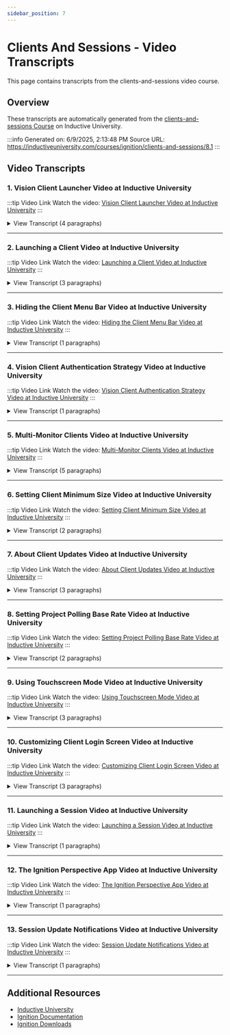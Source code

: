 ```yaml
---
sidebar_position: 7
---
```


# Clients And Sessions - Video Transcripts

This page contains transcripts from the clients-and-sessions video course.

## Overview

These transcripts are automatically generated from the [clients-and-sessions Course](https://inductiveuniversity.com/courses/ignition/clients-and-sessions/8.1) on Inductive University.

:::info
Generated on: 6/9/2025, 2:13:48 PM
Source URL: https://inductiveuniversity.com/courses/ignition/clients-and-sessions/8.1
:::

## Video Transcripts

### 1. Vision Client Launcher Video at Inductive University

:::tip Video Link
Watch the video: [Vision Client Launcher Video at Inductive University](https://inductiveuniversity.com/videos/vision-client-launcher/8.1)
:::

<details>
<summary>View Transcript (4 paragraphs)</summary>

**[00:00]** [00:00]
                                    Launching a Vision Client is done using the Vision Client Launcher. You can download and install the Vision Client Launcher from your Gateway Homepage. You'll notice that I'm currently here on the Gateway Homepage, and in the bottom left corner here, I can download the Vision Client Launcher. I'll go ahead and click on that button, and it's gonna take me to a new screen, where it is going to automatically detect my operating system. I can click on the download button, in the upper right-hand side to download the Client Launcher for my detected operating system. Or I can click on one of the download options on the right, for different operating systems. I'll go ahead and click on the download for windows button, to download the Client Launcher Installer and then I'm gonna run that application. I'll go ahead and install it just for me.

**[01:05]** [01:05]
                                    And then we're greeted with an Install Wizard. Here we can choose where we want to install the Vision Client Launcher, I'll just leave it at the default and hit next. We can also choose to create a desktop shortcut, which I will and hit next. And now we're ready to install by clicking the install button. You'll see the Vision Client Launcher installs very quickly. And once it's finished, we are ready to click the finish button, which will automatically open up our Vision Client Launcher. When you first open the Vision Client Launcher, it may automatically find your Gateway for you, like it has here for me. Clicking yes will allow you to add Vision Clients from that Gateway, to launch from this launcher. I'll go ahead and click no for now, and take a look at the launcher itself. I can add a client from any Gateway, that the launcher can see on the network.

**[02:05]** [02:05]
                                    To do so, I simply need to click on the add application button here. And the launcher will automatically go out on the network, and find all available Gateways. If for some reason, the Gateway is not showing up in this list of available gateways, I can also manually type in the gateway URL, to find clients that way. Once I have selected my gateway, I then want to hit the select Gateway button in the lower right. It will then go into the Gateway and get a list of all of the available clients. These are all of the projects in the Gateway, that have a launch able Vision Client. I simply need to select the clients that I want to be able to launch, and then hit the add applications button in the bottom Right. You'll notice that they get added, to my Vision Client Launcher. If you click on the menu button of any client, and go to manage, it will provide you with some configuration options for the client.

**[03:09]** [03:09]
                                    Here I can set things like the Fallback Application or the Window Mode, or even go to the Client Tag Overrides tab, where I can specify specific overrides to happen when I launched this client. Finally, in the upper right hand corner of the Vision Client Launcher, is the settings button. Clicking this, takes us to the settings of the Vision Client Launch as a whole. These settings are similar to the Designer Launcher, in that you can set up a default application, that you want to launch, when you first open the Vision Client Launcher, and you can tell the launcher to automatically exit when you launch a client. You can also export and import the Launcher and application configurations, using the buttons down below.

</details>

---

### 2. Launching a Client Video at Inductive University

:::tip Video Link
Watch the video: [Launching a Client Video at Inductive University](https://inductiveuniversity.com/videos/launching-a-client/8.1)
:::

<details>
<summary>View Transcript (3 paragraphs)</summary>

**[00:00]** [00:00]
                                    In this video we're going to take a look at the different launch modes for a client in the Vision Client Launcher. Within the Vision Client Launcher, it is possible to manage a client by clicking on the menu button at the top right corner of a client and going to manage. Here we can edit some properties about the client, but most notable is the window mode property. The window mode property will allow us to choose how we want our client to open, either as a window or as a full screen client. I'll leave it at window and hit okay, and then I'll go ahead and select the client and select the open application button at the bottom right to open it up so we can see what it looks like. Here we can see our windowed client has now opened up. It does start out maximized, but because it is a window, it does have a bar up at the top that allows us to resize our client to be any size we want on the screen.

**[01:15]** [01:15]
                                    I'm going to close my client now and try switching it over to the full screen mode. I hit okay and I'll open the application once more. Here we can see that the client is in full screen mode. There is no longer a bar up at the top that allows me to move my client around or resize it. As such, there is an X in the upper right-hand corner that allows you to exit the application. The exit button can be disabled by opening up this project in a designer and going to the project properties.

**[02:03]** [02:03]
                                    Finally, I also wanted to mention that there is a default launch mode property in the project properties. This allows you to specify what the default launch mode of the client is, so when I add the client to my Vision Client Launcher, I can determine whether I want it to start at full screen or windowed mode by default.

</details>

---

### 3. Hiding the Client Menu Bar Video at Inductive University

:::tip Video Link
Watch the video: [Hiding the Client Menu Bar Video at Inductive University](https://inductiveuniversity.com/videos/hiding-client-menu-bar/8.1)
:::

<details>
<summary>View Transcript (1 paragraphs)</summary>

**[00:00]** [00:00]
                                    In this lesson, we're going to take a look at how we can hide the menu bar within the client. The command menu is actually part of a project template and is put together in a client event menu bar script. We will go over managing that script in a later lesson. However, it is also possible to hide the windows menu, which shows a list of all currently open windows, as well as the menu bar as a whole. To do so, we need to go into our designer and open up our project properties and go to vision user interface. You'll notice there are two checkboxes here, one to hide the menu bar and one to hide the windows menu. Now, if I select to hide the windows menu and hit OK, I will need to save my project to get the changes to take effect in my client. And if I look at my client, you'll notice now the Windows menu is gone from my menu bar. Let me go back to my designer and into my project properties and this time I'll choose to hide the entire menu bar. I'll save my project, and once again, I'll go back into the vision client and you'll notice that the menu bar is still there. If the client is already open, the menu bar will not go away even through a save. You need to log out of the client and then log back in for the change to take effect. So I'll go ahead and log out of my client and then log back in and you'll notice now the menu bar is no longer there.

</details>

---

### 4. Vision Client Authentication Strategy Video at Inductive University

:::tip Video Link
Watch the video: [Vision Client Authentication Strategy Video at Inductive University](https://inductiveuniversity.com/videos/vision-client-authentication-strategy/8.1)
:::

<details>
<summary>View Transcript (1 paragraphs)</summary>

**[00:00]** [00:00]
                                    In this video, we are going to take a look at the new authentication option for Vision clients. Normally, when you would open up a Vision client, you would log in using a user from a user source. Let's remind ourselves what that looks like. I'll go into my tools menu and launch my project. Let me pull it over onto this screen and we're greeted with the normal username password log in where we would type in our credentials and it would log us into the project. However, with Ignition version 8.1, there is now a new way to log into clients, and that is to use an identity provider. To have the Vision client use the identity provider on log in, we will need to go to the project properties. If we navigate to the Vision log in section, you'll notice at the top there is an authentication strategy and it is currently set to classic. Classic will use a user source for authentication. But I can change this to be identity provider, which will use an identity provider for authentication within a Vision client instead. I'll go ahead and hit okay, save my project, and launch it again. Pull it over onto this screen again, and now you can see we're no longer asked for a username and password. Instead, we're given a login button which will take us to our web browser where we can log in using an identity provider. You can see here that a new tab in my web browser opened up and it has allowed me to log in using my identity provider. Once I've logged in, it lets me know I'm good to go and I can close this browser tab and my Vision client will already be logged in.

</details>

---

### 5. Multi-Monitor Clients Video at Inductive University

:::tip Video Link
Watch the video: [Multi-Monitor Clients Video at Inductive University](https://inductiveuniversity.com/videos/multi-monitor-clients/8.1)
:::

<details>
<summary>View Transcript (5 paragraphs)</summary>

**[00:00]** [00:00]
                                    In this lesson, we'll take a look at opening additional desktops. Creating a new desktop gives some additional workspace for vision windows. You can see that I have a client open here as well as a bunch of buttons on this one window. Desktops are open with a Python script and I have several ready on these buttons here. If I click on the open single desktop button here, another desktop appears. Obviously I can reposition it, I can also resize it if I like, or even move it to a completely different monitor. Now, while I can make those changes manually, I can actually automate them on the button press. So say I wanted to open a desktop down here on the lower left corner of this monitor. I've got a separate button for that, and here's a different desktop.

**[01:03]** [01:03]
                                    I can also create a new desktop with multiple windows open. So if I click this button here, there's another desktop that has a docked window as well as a main window inside of it. Additionally, one desktop may make navigational changes to another desktop. So I could close this docked window here from my primary desktop on this single button press here. And once I'm done, I can close all of these additional desktops. So let's take a look at how I'm doing this. I'm going to bring up my designer. I'm not going to show you the scripts on all of the buttons here as they will get fairly redundant, but let's take a look at the multiple windows desktop I created. So I'm gonna open the script on the button and we can see I'm doing this by calling system.gui.open desktop here. I'm specifying which monitor the desktop should open on as well as which window should appear inside of this desktop.

**[02:04]** [02:04]
                                    I gave it a handle which is a reference I can use from other scripts later on. I then specified the position as well as how large the desktop should be. So this is how I opened the desktop with multiple windows. Let's take a look at that button that closes just one of the windows. I'm going to close this scripting window here, and I'm gonna open up the scripting window on the close docked window button. You can see I'm calling this system .nav.desktop which just gets a reference to some desktop that's open. And here's where I pass in my handle. That handle comes in handy if you plan on having desktops interact with each other. So it's a good idea to give your desktops meaningful handles. Once I have a reference to that desktop, then I can tell her to go ahead and close this one specific window. Now, if you're looking for information on all of these scripting functions, check out the multi-monitor clients page in the user manual or the scripting appendix.

**[03:07]** [03:07]
                                    Now say I wanted to pass a value from one desktop to another desktop. The easiest way to do this is actually with a client tag, while desktops appear as separate windows, they're all part of the same client instance. This means they share client tag values. So for example, I have this another window over here. This is one of the windows I'm opening on those additional desktops. It has a numeric text field component and it's bound to this my client tag here. So I'm going to go back to that desktop window and I'm just going to drag and drop this tag onto the window to create a numeric text field. That way, we can see the value from any one of these windows. I'm going to save my changes. My client's configured to automatically update, so the new component is ready.

**[04:04]** [04:04]
                                    I'm gonna open that multiple windows desktop, and if I change the value on this numeric text field here, it changes the value over there as well. So again, it's really easy to pass values between multiple desktops. Now, in this video I've been using buttons to open the new desktops, but if you want the desktops to open automatically when the user logs in, then we can instead use a client startup script. Back in the designer under project client events scripts, here's the start-up event. This way the desktops will open in the positions you want without making the user manually open and configure them.

</details>

---

### 6. Setting Client Minimum Size Video at Inductive University

:::tip Video Link
Watch the video: [Setting Client Minimum Size Video at Inductive University](https://inductiveuniversity.com/videos/setting-client-minimum-size/8.1)
:::

<details>
<summary>View Transcript (2 paragraphs)</summary>

**[00:00]** [00:00]
                                    In this lesson, I'll demonstrate how to configure the minimum client size for a Vision project. I currently have a client open, and if I drag and resize the window, you'll notice that the components will move around and resize along with the window. However, there's a certain point where that stops happening and scroll bars will appear. This is because I've reached the minimum client size. To show how to configure this, I'll swap over to my designer. This setting is found in the project properties, so I'll open up that window real quick. Then under the Vision section of properties, I'll click User Interface and it can be found right here. There's actually two properties here for the minimum width and height, and you can see that they're currently set to 800 and 600 respectively. That means that the scroll bars appeared once I resize my vision window to be below 800 by 600. I'll change these both to zero and we'll test the behavior in the client. I'll quickly save the project and then I'll head over to my client and now when I drag and resize components will continue to shrink and I won't see any scroll bars.

**[01:08]** [01:08]
                                    There is one exception to this and it has to do with docked windows. Once resizing, the window cuts into the docked window, scroll bars will still appear to preserve the size of the docked window. You can see that this starts to happen with my north docked window. If I cut into the height of it. Aside from that exception, the main point is that shrinking a client window below that client minimum size causes scroll bars to appear. It's a good idea to plan for what you expect the minimum client size to be based on the screens that will be viewing your project and design your project around that.

</details>

---

### 7. About Client Updates Video at Inductive University

:::tip Video Link
Watch the video: [About Client Updates Video at Inductive University](https://inductiveuniversity.com/videos/about-client-updates/8.1)
:::

<details>
<summary>View Transcript (3 paragraphs)</summary>

**[00:00]** [00:00]
                                    There are two different ways for a vision client to receive updates once changes have been made to its project. The first way is via an update notification. The idea is that I can make a change to my project here in my designer. Let's say I want to add a chart component to my main window by dragging one over from my component pallet like so. If I want my vision client to update and show this chart component on my main window here, I have to first save my project. Now, I will bring up my vision client. Here, we are greeted by the same main window as in my designer. But you will note that the chart is missing. This is because although I saved my project, my vision client has not been updated. You may have noticed at the very top of my client, there is a small orange banner that tells us that there are available updates for this project.

**[01:06]** [01:06]
                                    If I click on the banner, a small window will appear where I am asked to confirm if I really want to update my client. I will press the update button, which will cause my vision client to reinitialize. And now, I see the chart that we added earlier. What if I wanted my project updates to be automatically pushed to the client? We can actually change the way client updates are handled in the designer through the project properties. So let's get back to the designer. From here, I can head over to the project menu, project properties, and under vision general, I will find the update mode setting. We have already seen the notified mode. So I will select the push mode and press okay. For this change to fully take effect, I actually have to save my project first so that it knows to use the push update mode.

**[02:05]** [02:05]
                                    Any change I make after that, like add another chart to my window, saving my project will cause this new change to automatically be pushed to the vision client. So if I were to bring my vision client back up, you will find that new chart on our window without us having to manually update the client. Now when a client updates, it actually closes all of its open windows and then reopens them again. Meaning that a client update could potentially disrupt your vision client during important operation times. This is why picking the right update mode for your project it's important. You can manually update your vision client using the notify update mode, or you can have your vision client receive project updates automatically using the push update mode.

</details>

---

### 8. Setting Project Polling Base Rate Video at Inductive University

:::tip Video Link
Watch the video: [Setting Project Polling Base Rate Video at Inductive University](https://inductiveuniversity.com/videos/setting-project-polling-base-rate/8.1)
:::

<details>
<summary>View Transcript (2 paragraphs)</summary>

**[00:00]** [00:00]
                                    In this lesson, we will learn about the project polling base rate. Ignition vision projects allow you to configure a project wide polling rate for any database related bindings that are configured to use it. Here are my designer, I have a power table, which has a SQL query binding configured on its data property. This binding is configured to use the project's polling base rate, which is by default, 5,000 milliseconds or five seconds. This means that every five seconds, my binding will reevaluate and poll the database for updated data. Let's look into this tables data binding and its configuration. With my table selected, I will head down to the property editor and find its data property. I will click on the chain link icon next to it to see its binding configuration. You will note that it is configured to use the relative polling mode.

**[01:05]** [01:05]
                                    This tells this binding to pull at the project's polling base rate, of again, five seconds. If I wanted to, I could give this binding its own custom rate by selecting the absolute polling mode. This will allow me to configure the polling rate within the binding itself. Finally, I can use the spinner to add or subtract seconds from the polling base rate as well. Now, you can configure a project's polling based rate from the designer by going to the project menu, project properties, when the project properties window appears, we can head over to the vision timing section, where we will find the polling base rate setting, which can be set to literally anything you want. Just like that, you can either have your database related bindings follow a global polling rate by using this polling base rate setting, or you can configure a custom polling rate within the binding configuration itself.

</details>

---

### 9. Using Touchscreen Mode Video at Inductive University

:::tip Video Link
Watch the video: [Using Touchscreen Mode Video at Inductive University](https://inductiveuniversity.com/videos/using-touchscreen-mode/8.1)
:::

<details>
<summary>View Transcript (3 paragraphs)</summary>

**[00:00]** [00:00]
                                    In this lesson, we will explore the touchscreen capabilities of an Ignition Vision project. There are a few project settings associated with this touchscreen feature, so let's explore them now. From my Designer, I'll head over to my Project menu and select Project Properties. This will cause my Project Properties window to appear. From here, I'll head over to Vision General, where I will find the touchscreen mode enabled setting. Touchscreen mode should be enabled on all Vision projects by default. Once touchscreen mode is enabled, you can activate touchscreen mode via scripting, or you can have touchscreen mode become activated on Client start-up by using this setting right here. To test this functionality, all I will do is press OK. Save my changes.

**[01:03]** [01:03]
                                    And then I will use the F10 shortcut key to open up my Vision Client. Once my Vision Client opens, if I click on my username text field, I will be greeted by a touchscreen keyboard. I can now use this touchscreen keyboard to put in my username. Similarly, I can use it to type in my password. Notice the protected characters for my password. I'll press Enter, and then press Login. That same touchscreen keyboard that I used earlier is also available for me to use from anywhere in the Vision Client. To demonstrate this, I'm gonna press this button here to open up a pop-up window, which contains both a text field and a numeric text field. Just like before, selecting the text field, I am greeted by my touchscreen keyboard, so I can type pretty much anything I want.

**[02:10]** [02:10]
                                    If I select my numeric text field, I am greeted by a numeric keypad that I can also use for numeric input. Just like that. By having touchscreen mode enabled and activating on start-up, Ignition will automatically show a touchscreen keyboard or numeric keypad to accept input from a touchscreen device. This functionality makes Ignition Vision Clients very flexible and usable on almost any type of device.

</details>

---

### 10. Customizing Client Login Screen Video at Inductive University

:::tip Video Link
Watch the video: [Customizing Client Login Screen Video at Inductive University](https://inductiveuniversity.com/videos/customizing-client-login-screen/8.1)
:::

<details>
<summary>View Transcript (3 paragraphs)</summary>

**[00:00]** [00:00]
                                    In this lesson, we will learn about the different ways you can customize your Vision project's login screen. Here in front of me, I have my default login screen for one of the projects in my gateway. On the upper left-hand corner, you will first notice a logo followed by a title of my project, which is just my project's name. You will also see text reels for both the username and password with their own labels. And you will also see a login button with a login text. Let's head over to our Designer so that we can explore some settings that will allow us to modify this login screen. I'm going to close the Client. And from my Designer, I'm gonna first head over to my project properties. I'll do that by heading over to the Project menu, Project Properties. And under Vision Login, we will see all the different settings that will allow me to customize my login screen.

**[01:09]** [01:09]
                                    First, I'm gonna put a welcome message for my application. So I'll just paste this right here. I also want to give my application a new welcome image. So I'm gonna use this button here and I'm gonna select one of the images in my gateway. For my username text, I'm gonna say, Input your username. I'll do the same for my password text. And for my login button text, I'm gonna say something like, Press to login. Now for my locale selector, I'm gonna tell it to actually show the locale selector. What this does is, it allows you to select between user defined locales or languages for your Vision application.

**[02:06]** [02:06]
                                    Once I'm done configuring my login screen, I can press OK. I can save my changes. And I can launch a Vision Client by using the F10 shortcut key. Once my Vision Client launches, you will notice on the upper left-hand corner my custom logo that I selected. You will also see my welcome message. And you'll actually notice that it respects the HTML code we pasted in there earlier. You will also see the custom labels for both password and username text fields. You will also see my locale selector to select the language for my Vision application. And finally, you will also notice the custom text on my login button. Just like that. By playing with a few projects settings, we can modify the look of the default login screen for your Vision applications.

</details>

---

### 11. Launching a Session Video at Inductive University

:::tip Video Link
Watch the video: [Launching a Session Video at Inductive University](https://inductiveuniversity.com/videos/launching-a-session/8.1)
:::

<details>
<summary>View Transcript (1 paragraphs)</summary>

**[00:00]** [00:00]
                                    A Perspective Session is launched within the web browser, meaning it simply opens up as another tab or window in your web browser. You can launch Perspective Sessions from your Gateway Homepage, which we're currently looking at right now. In the middle of the page, on the right-hand side, you'll notice a View Projects button where we can view all of our projects that have Perspective elements in them. To launch a Perspective Session, we simply need to click on the Launch Project button underneath the session that we want to launch. You'll notice my Perspective Session launched as a new tab within my web browser. I can simply switch back and forth between the two tabs to see my Gateway and the Project that I've just launched. You'll also notice that I didn't have to login to the project. By default, Perspective Sessions don't require that you log in to view the contents of the project. However, you can customize security and require a login if it's needed. Finally, because my Perspective Session is just another page in the web browser, you'll notice that it has its own URL. We can actually use this URL to launch a session without even having to go to the Gateway webpage. I'm going to go ahead and enter in my other project's name here, in this case, Test, and you'll notice I launch my test project as well. This eliminates the need to go to the Gateway to launch a Perspective Session. You simply need to know the URL of the project you're trying to launch. We recommend bookmarking the projects that you want to launch often.

</details>

---

### 12. The Ignition Perspective App Video at Inductive University

:::tip Video Link
Watch the video: [The Ignition Perspective App Video at Inductive University](https://inductiveuniversity.com/videos/the-ignition-perspective-app/8.1)
:::

<details>
<summary>View Transcript (1 paragraphs)</summary>

**[00:00]** [00:00]
                                    The Ignition Perspective app is a mobile application that can be downloaded and installed on any modern iOS or Android operating system. You'll notice that I have an emulated Android device here, and I've already downloaded and installed the Ignition Perspective app on this device. You can find the Ignition Perspective app on your local app store such as the Google Play Store for Android or the App Store for iOS. While a Perspective application can be launched from a mobile device's web browser, the Ignition Perspective app allows us to utilize the tools that the mobile device has available such as the accelerometer, the camera, or any geolocation data. I'm going to open up the app by clicking on it, and it takes us into the application where we can see a list of all of our potential Perspective projects that we can launch. Here we can see that I can actually launch two different Perspective projects from two entirely separate gateways. This first one here is the online demo project which I can launch from the Ignition. 8.0 Demo Server Gateway. The other is a project called test, which I can launch from the Inductive_University Gateway. To add additional Perspective projects that we can launch within the app, we simply need to click the plus button down in the lower right-hand corner. We are then presented with two options. We can either scan a QR code that may have the information that we need to navigate to a Perspective project, or we can do a gateway search where we will search on the network for an available gateway that has Perspective projects on it. Clicking on Gateway Search also allows me to select from gateways that I've used previously or manually input a gateway hostname and port if it doesn't find it automatically. Back on the main screen, we can also filter the list of projects that we see in this list by clicking on the magnifying glass up at the top to filter the list of applications. This allows us to find the project that we want to launch a little bit easier if we have a large list of projects. The Ignition Perspective app also has some settings that we can configure by clicking on the gear icon in the upper right-hand corner of the screen. Here you can do things like organize the list of gateways or automatically launch a project when you open up the Ignition Perspective app. Let's go ahead and launch one of our Perspective projects now. I'm going to go back to the main screen and to launch a project, I simply need to select it from the list. I'm going to click on the Online Demo to launch this Perspective application. Here we see our Perspective application in our mobile device. Just like within the web browser, The applications launch within the mobile device are mobile responsive, so if I change the orientation of my device, the application will automatically adjust with my new configuration. As I mentioned earlier, because it's a native application that's running within the mobile device, it does have access to extra features that the mobile device has available such as a camera, accelerometer and a geolocation.

</details>

---

### 13. Session Update Notifications Video at Inductive University

:::tip Video Link
Watch the video: [Session Update Notifications Video at Inductive University](https://inductiveuniversity.com/videos/session-update-notifications/8.1)
:::

<details>
<summary>View Transcript (1 paragraphs)</summary>

**[00:00]** [00:00]
                                    In this lesson, we'll take a look at Perspective session update notifications. When working in the Designer and making a change to a View, as soon as you save the Designer, it pushes those changes up to the gateway and then the gateway immediately distributes them to any open sessions. So your users don't manually have to update their sessions to see these changes. To demonstrate, when I'm in the Designer here, you can see that I have a View and on this view I have a Label. Let's get a session open, so I'll go to Tools, Launch Perspective and Launch Session, and the View you're seeing in the background here has already been configured on the root page for this project here, so you can see it already in my browser. Now, let's make a change. So I'm going to grab the Label that's in the Designer here, and I'm just going to move this down a bit. Now I'll also move my Designer down, just so you can see what happens here. We'll save our project, hit save again, and you can see that the Label moved. So if I move my Designer out of the way, the text is down there now. And again, I didn't really have to do anything in the session, it just automatically updated. Now in some cases, you may want to push out a notification letting your users know that there is an update coming. This is useful in applications where you have any sort of data entry from your users. It gives them a chance to basically wrap up their work, before the updates come. You can turn these on back in the designer. If you go over to Project Properties, and under the Perspective section there's a general area, and this top check box at the top turns on those update notifications. I'll enable this, and you can see that there's some text, which I can make changes to and modify if I want. This is the text that's going to appear in the notification. Now you can see that there's this little "time left" inside of curly brackets here. That basically represents the current timeout period. So it lets the user know how much time they have until the update happens automatically. So if the user doesn't respond, we'll still update automatically, the users don't have to do anything. Now in the interests of time, I'm going to reduce the timeout here to five seconds. So let's hit OK and you're going to notice this immediately. So if I again move my Designer out of the way, if I hit save, and save again, you can see that they get a little project update area, and there's also a timer that's counting down, until the session gets updated. Now that was kinda boring, let's actually make a change. Let's go to our Component Palette and under the Display category, I'll just grab a Cylindrical Tank. Let's place that on the View somewhere, and let's try that again. So we'll save, we'll save again, we get our banner and you notice that there is actually an "Update Now" I can just click on. So either when the timeout period expires or I click Update Now, the tank's suddenly appeared. So again, the default behavior for your sessions is to automatically push out any changes anyone makes when you hit save, but of course you can always opt in to these notifications.

</details>

---

## Additional Resources

- [Inductive University](https://inductiveuniversity.com/)
- [Ignition Documentation](https://docs.inductiveautomation.com/)
- [Ignition Downloads](https://inductiveautomation.com/downloads/)
